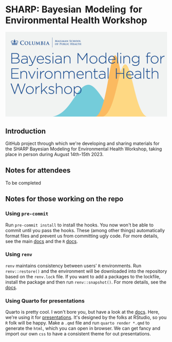 # SHARP: Bayesian  Modeling  for Environmental Health Workshop

![course logo](assets/bmeh-1200x630.jpg)

## Introduction

GitHub project through which we're developing and sharing materials for the SHARP Bayesian Modeling for Environmental Health Workshop, taking place in person during August 14th-15th 2023.

## Notes for attendees

To be completed

## Notes for those working on the repo

### Using `pre-commit`

Run `pre-commit install` to install the hooks. You now won't be able to commit until you pass the hooks. These (among other things) automatically format files and prevent us from committing ugly code. For more details, see the main [docs](https://pre-commit.com/) and the `R` [docs](https://lorenzwalthert.github.io/precommit/).

### Using `renv`

`renv` maintains consistency between users' `R` environments. Run `renv::restore()` and the environment will be downloaded into the repository based on the `renv.lock` file. If you want to add a packages to the lockfile, install the package and then run `renv::snapshot()`. For more details, see the [docs](https://rstudio.github.io/renv/articles/renv.html).

### Using Quarto for presentations

Quarto is pretty cool. I won't bore you, but have a look at the [docs](https://quarto.org/docs/guide/). Here, we're using it for [presentations](https://quarto.org/docs/presentations/revealjs/). It's designed by the folks at RStudio, so you `R` folk will be happy. Make a `.qmd` file and run `quarto render *.qmd` to generate the `html`, which you can open in browser. We can get fancy and import our own `css` to have a consistent theme for out presentations.
